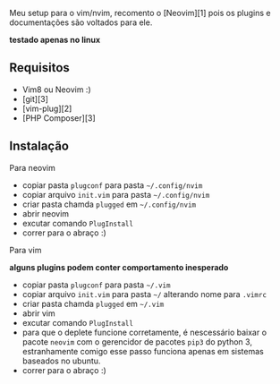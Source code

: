 Meu setup para o vim/nvim, recomento o [Neovim][1] pois os plugins e documentações são voltados para ele.

**testado apenas no linux**

Requisitos
----------

* Vim8 ou Neovim :)
* [git][3]
* [vim-plug][2]
* [PHP Composer][3]

Instalação
----------

Para neovim

* copiar pasta `plugconf` para pasta `~/.config/nvim`
* copiar arquivo `init.vim` para pasta `~/.config/nvim`
* criar pasta chamda `plugged` em `~/.config/nvim`
* abrir neovim
* excutar comando `PlugInstall`
* correr para o abraço :)


Para vim

**alguns plugins podem conter comportamento inesperado**

* copiar pasta `plugconf` para pasta `~/.vim`
* copiar arquivo `init.vim` para pasta `~/` alterando nome para `.vimrc` 
* criar pasta chamda `plugged` em `~/.vim`
* abrir vim
* excutar comando `PlugInstall`
* para que o deplete funcione corretamente, é nescessário baixar o pacote `neovim` com o gerencidor de pacotes `pip3` do python 3, estranhamente comigo esse passo funciona apenas em sistemas baseados no ubuntu.
* correr para o abraço :)
